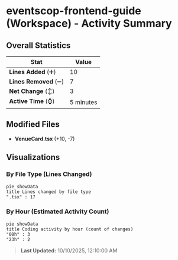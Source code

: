 # eventscop-frontend-guide (Workspace) - Activity Summary 

## Overall Statistics

| Stat                   | Value                                                             |
| ---------------------- | ----------------------------------------------------------------- |
| **Lines Added** (➕)   | 10                                          |
| **Lines Removed** (➖) | 7                                        |
| **Net Change** (↕)    | 3                |
| **Active Time** (⌚)   | 5 minutes |


## Modified Files
- **VenueCard.tsx** (+10, -7)

## Visualizations

### By File Type (Lines Changed)

```mermaid
pie showData
title Lines changed by file type
".tsx" : 17
```

### By Hour (Estimated Activity Count)

```mermaid
pie showData
title Coding activity by hour (count of changes)
"00h" : 3
"23h" : 2
```


> **Last Updated:** 10/10/2025, 12:10:00 AM